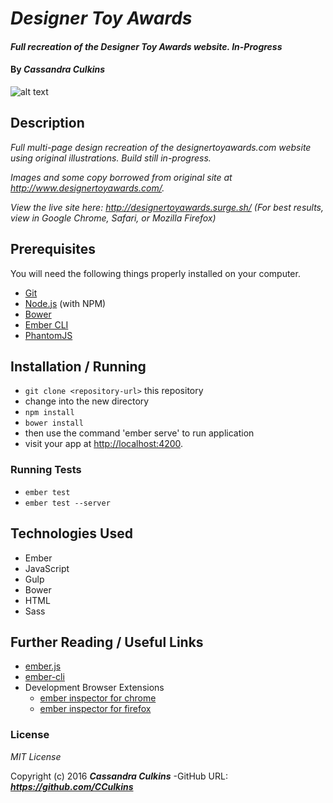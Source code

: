# _Designer Toy Awards_

#### _Full recreation of the Designer Toy Awards website. In-Progress_

#### By _**Cassandra Culkins**_

![alt text](http://i.imgur.com/Y6e9DXX.png "Logo Title Text 1")

## Description

_Full multi-page design recreation of the designertoyawards.com website using original illustrations. Build still in-progress._

_Images and some copy borrowed from original site at http://www.designertoyawards.com/._

_View the live site here: http://designertoyawards.surge.sh/ (For best results, view in Google Chrome, Safari, or Mozilla Firefox)_

## Prerequisites

You will need the following things properly installed on your computer.

* [Git](http://git-scm.com/)
* [Node.js](http://nodejs.org/) (with NPM)
* [Bower](http://bower.io/)
* [Ember CLI](http://www.ember-cli.com/)
* [PhantomJS](http://phantomjs.org/)

## Installation / Running

* `git clone <repository-url>` this repository
* change into the new directory
* `npm install`
* `bower install`
* then use the command 'ember serve' to run application
* visit your app at [http://localhost:4200](http://localhost:4200).

### Running Tests

* `ember test`
* `ember test --server`

## Technologies Used

* Ember
* JavaScript
* Gulp
* Bower
* HTML
* Sass

## Further Reading / Useful Links

* [ember.js](http://emberjs.com/)
* [ember-cli](http://www.ember-cli.com/)
* Development Browser Extensions
  * [ember inspector for chrome](https://chrome.google.com/webstore/detail/ember-inspector/bmdblncegkenkacieihfhpjfppoconhi)
  * [ember inspector for firefox](https://addons.mozilla.org/en-US/firefox/addon/ember-inspector/)

### License

*MIT License*

Copyright (c) 2016 **_Cassandra Culkins_**
-GitHub URL: **_https://github.com/CCulkins_**
